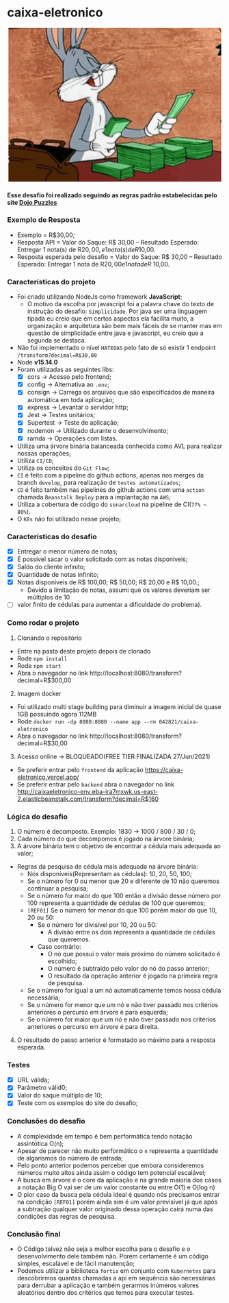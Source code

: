 # caixa-eletronico

<div style="text-align:center"><img src="https://github.com/ThalesGabriel/caixa-eletronico/blob/main/public/tenor.gif" alt="Money"/></div>

#### Esse desafio foi realizado seguindo as regras padrão estabelecidas pelo site [Dojo Puzzles](https://dojopuzzles.com/problems/caixa-eletronico/)

### Exemplo de Resposta

- Exemplo = R$30,00;
- Resposta API = Valor do Saque: R$ 30,00 – Resultado Esperado: Entregar 1 nota(s) de R$20,00, e 1 nota(s) de R$10,00.
- Resposta esperada pelo desafio = Valor do Saque: R$ 30,00 – Resultado Esperado: Entregar 1 nota de R$20,00 e 1 nota de R$ 10,00.

### Características do projeto

- Foi criado utilizando NodeJs como framework **JavaScript**;
  - O motivo da escolha por javascript foi a palavra chave do texto de instrução do desafio: `Simplicidade`. Por java ser uma linguagem tipada eu creio que em certos aspectos ela facilita muito, a organização e arquitetura são bem mais fáceis de se manter mas em questão de simplicidade entre java e javascript, eu creio que a segunda se destaca.
- Não foi implementado o nível `HATEOAS` pelo fato de só existir 1 endpoint `/transform?decimal=R$30,00`
- Node **v15.14.0**
- Foram utilizadas as seguintes libs:
  - [x] cors -> Acesso pelo frontend;
  - [x] config -> Alternativa ao `.env`;
  - [x] consign -> Carrega os arquivos que são especificados de maneira automática em toda aplicação;
  - [x] express -> Levantar o servidor http;
  - [x] Jest -> Testes unitários;
  - [x] Supertest -> Teste de aplicação;
  - [x] nodemon -> Utilizado durante o desenvolvimento;
  - [x] ramda -> Operações com listas.
- Utiliza uma árvore binária balanceada conhecida como AVL para realizar nossas operações;
- Utiliza `CI/CD`;
- Utiliza os conceitos do `Git Flow`;
- `CI` é feito com a pipeline do github actions, apenas nos merges da branch `develop`, para realização de `testes automatizados`;
- `CD` é feito também nas pipelines do github actions com uma `action` chamada `Beanstalk Deploy` para a implantação na `AWS`;
- Utiliza a cobertura de código do `sonarcloud` na pipeline de CI(`77% ~ 80%`).
- O `K8s` não foi utilizado nesse projeto;

### Características do desafio
- [x] Entregar o menor número de notas;
- [x] É possível sacar o valor solicitado com as notas disponíveis;
- [x] Saldo do cliente infinito;
- [x] Quantidade de notas infinito;
- [x] Notas disponíveis de R$ 100,00; R$ 50,00; R$ 20,00 e R$ 10,00.;
  - Devido a limitação de notas, assumi que os valores deveriam ser múltiplos de 10
- [ ] valor finito de cédulas para aumentar a dificuldade do problema).

### Como rodar o projeto

1. Clonando o repositório
  - Entre na pasta deste projeto depois de clonado
  - Rode `npm install`
  - Rode `npm start`
  - Abra o navegador no link http://localhost:8080/transform?decimal=R$300,00

2. Imagem docker
  - Foi utilizado multi stage building para diminuir a imagem inicial de quase 1GB possuindo agora 112MB
  - Rode `docker run -dp 8080:8080 --name app --rm 042821/caixa-eletronico`
  - Abra o navegador no link http://localhost:8080/transform?decimal=R$30,00

3. Acesso online -> BLOQUEADO(FREE TIER FINALIZADA 27/Jun/2021)
  - Se preferir entrar pelo `frontend` da aplicação https://caixa-eletronico.vercel.app/
  - Se preferir entrar pelo `backend` abra o navegador no link http://caixaeletronico-env.eba-ira7mxwk.us-east-2.elasticbeanstalk.com/transform?decimal=R$160

### Lógica do desafio

1. O número é decomposto. Exemplo: 1830 -> 1000 / 800 / 30 / 0;
2. Cada número do que decompomos é jogado na árvore binária;
3. A árvore binária tem o objetivo de encontrar a cédula mais adequada ao valor;
  - Regras da pesquisa de cédula mais adequada na árvore binária:
    - Nós disponíveis(Representam as cédulas): 10, 20, 50, 100;
    - Se o número for 0 ou menor que 20 e diferente de 10 não queremos continuar a pesquisa;
    - Se o número for maior do que 100 então a divisão desse número por 100 representa a quantidade de cédulas de 100 que queremos;
    - `[REF01]` Se o número for menor do que 100 porém maior do que 10, 20 ou 50:
      - Se o número for divisível por 10, 20 ou 50:
        - A divisão entre os dois representa a quantidade de cédulas que queremos.
      - Caso contrário:
        - O nó que possui o valor mais próximo do número solicitado é escolhido;
        - O número é subtraído pelo valor do nó do passo anterior;
        - O resultado da operação anterior é jogado na primeira regra de pesquisa.
    - Se o número for igual a um nó automaticamente temos nossa cédula necessária;
    - Se o número for menor que um nó e não tiver passado nos critérios anteriores o percurso em árvore é para esquerda;
    - Se o número for maior que um nó e não tiver passado nos critérios anteriores o percurso em árvore é para direita.
4. O resultado do passo anterior é formatado ao máximo para a resposta esperada.

### Testes

- [x] URL válida;
- [x] Parâmetro válid0;
- [x] Valor do saque múltiplo de 10;
- [x] Teste com os exemplos do site do desafio;

### Conclusões do desafio

- A complexidade em tempo é bem performática tendo notação assintótica O(n);
- Apesar de parecer não muito performático o `n` representa a quantidade de algarismos do número de entrada;
- Pelo ponto anterior podemos perceber que embora consideremos números muito altos ainda assim o código tem potencial escalável;
- A busca em árvore é o core da aplicação e na grande maioria dos casos a notação Big O vai ser de um valor constante ou entre O(1) e O(log n)
- O pior caso da busca pela cédula ideal é quando nós precisamos entrar na condição `[REF01]` porém ainda sim é um valor previsível já que após a subtração qualquer valor originado dessa operação cairá numa das condições das regras de pesquisa.

### Conclusão final

- O Código talvez não seja a melhor escolha para o desafio e o desenvolvimento dele também não. Porém certamente é um código simples, escalável e de fácil manutenção;
- Podemos utilizar a biblioteca `fortio` em conjunto com `Kubernetes` para descobrirmos quantas chamadas a api em sequência são necessárias para derrubar a aplicação e também gerarmos inúmeros valores aleatórios dentro dos critérios que temos para executar testes.

